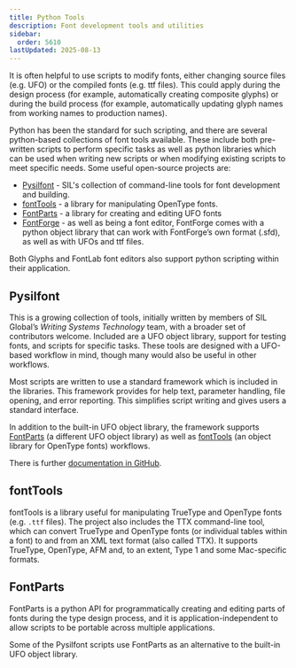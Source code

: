 ```yaml
---
title: Python Tools
description: Font development tools and utilities
sidebar:
  order: 5610
lastUpdated: 2025-08-13
---
```


It is often helpful to use scripts to modify fonts, either changing source files (e.g. UFO) or the compiled fonts (e.g. ttf files). This could apply during the design process (for example, automatically creating composite glyphs) or during the build process (for example, automatically updating glyph names from working names to production names).

Python has been the standard for such scripting, and there are several python-based collections of font tools available. These include both pre-written scripts to perform specific tasks as well as python libraries which can be used when writing new scripts or when modifying existing scripts to meet specific needs. Some useful open-source projects are:

- [Pysilfont][pysilfont] - SIL's collection of command-line tools for font development and building.
- [fontTools][fonttools] - a library for manipulating OpenType fonts.
- [FontParts][fontparts] - a library for creating and editing UFO fonts
- [FontForge][fontforge] - as well as being a font editor, FontForge comes with a python object library that can work with FontForge’s own format (.sfd), as well as with UFOs and ttf files.

Both Glyphs and FontLab font editors also support python scripting within their application.


## Pysilfont

This is a growing collection of tools, initially written by members of SIL Global’s _Writing Systems Technology_ team, with a broader set of contributors welcome. Included are a UFO object library, support for testing fonts, and scripts for specific tasks. These tools are designed with a UFO-based workflow in mind, though many would also be useful in other workflows.

Most scripts are written to use a standard framework which is included in the libraries. This framework provides for help text, parameter handling, file opening, and error reporting. This simplifies script writing and gives users a standard interface.

In addition to the built-in UFO object library, the framework supports [FontParts][fontparts] (a different UFO object library) as well as [fontTools][fonttools] (an object library for OpenType fonts) workflows. 

There is further [documentation in GitHub][pysilfont-docs].

## fontTools

fontTools is a library useful for manipulating TrueType and OpenType fonts (e.g. `.ttf` files). The project also includes the TTX command-line tool, which can convert TrueType and OpenType fonts (or individual tables within a font) to and from an XML text format (also called TTX). It supports TrueType, OpenType, AFM and, to an extent, Type 1 and some Mac-specific formats.

## FontParts

FontParts is a python API for programmatically creating and editing parts of fonts during the type design process, and it is application-independent to allow scripts to be portable across multiple applications. 

Some of the Pysilfont scripts use FontParts as an alternative to the built-in UFO object library.


[fontforge]: https://fontforge.github.io/en-US
[fonttools]: https://github.com/behdad/fonttools
[pysilfont-docs]: https://github.com/silnrsi/pysilfont/blob/master/docs/docs.md
[pysilfont]: https://github.com/silnrsi/pysilfont
[unified-font-objects-ufo-normalization]: /topics/fonts/unified-font-objects-ufo#ufo-normalization
[fontparts]: https://github.com/robotools/fontParts
